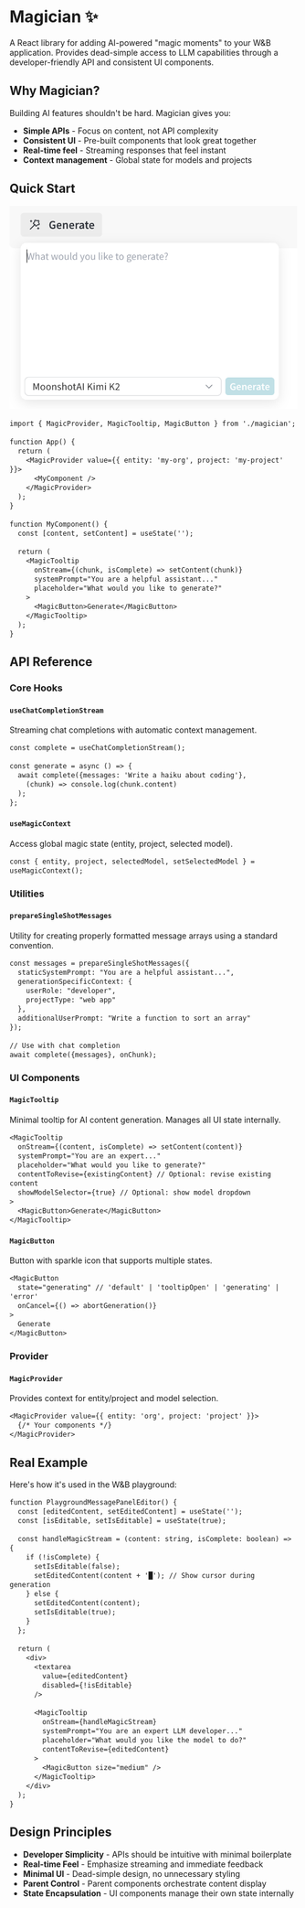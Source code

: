 # Magician ✨

A React library for adding AI-powered "magic moments" to your W&B application. Provides dead-simple access to LLM capabilities through a developer-friendly API and consistent UI components.

## Why Magician?

Building AI features shouldn't be hard. Magician gives you:
- **Simple APIs** - Focus on content, not API complexity
- **Consistent UI** - Pre-built components that look great together
- **Real-time feel** - Streaming responses that feel instant
- **Context management** - Global state for models and projects

## Quick Start

![./magic_tooltip.png](./magic_tooltip.png)

```tsx
import { MagicProvider, MagicTooltip, MagicButton } from './magician';

function App() {
  return (
    <MagicProvider value={{ entity: 'my-org', project: 'my-project' }}>
      <MyComponent />
    </MagicProvider>
  );
}

function MyComponent() {
  const [content, setContent] = useState('');

  return (
    <MagicTooltip
      onStream={(chunk, isComplete) => setContent(chunk)}
      systemPrompt="You are a helpful assistant..."
      placeholder="What would you like to generate?"
    >
      <MagicButton>Generate</MagicButton>
    </MagicTooltip>
  );
}
```

## API Reference

### Core Hooks

#### `useChatCompletionStream`
Streaming chat completions with automatic context management.

```tsx
const complete = useChatCompletionStream();

const generate = async () => {
  await complete({messages: 'Write a haiku about coding'},
    (chunk) => console.log(chunk.content)
  );
};
```

#### `useMagicContext`
Access global magic state (entity, project, selected model).

```tsx
const { entity, project, selectedModel, setSelectedModel } = useMagicContext();
```

### Utilities

#### `prepareSingleShotMessages`
Utility for creating properly formatted message arrays using a standard convention.

```tsx
const messages = prepareSingleShotMessages({
  staticSystemPrompt: "You are a helpful assistant...",
  generationSpecificContext: { 
    userRole: "developer",
    projectType: "web app" 
  },
  additionalUserPrompt: "Write a function to sort an array"
});

// Use with chat completion
await complete({messages}, onChunk);
```

### UI Components

#### `MagicTooltip`
Minimal tooltip for AI content generation. Manages all UI state internally.

```tsx
<MagicTooltip
  onStream={(content, isComplete) => setContent(content)}
  systemPrompt="You are an expert..."
  placeholder="What would you like to generate?"
  contentToRevise={existingContent} // Optional: revise existing content
  showModelSelector={true} // Optional: show model dropdown
>
  <MagicButton>Generate</MagicButton>
</MagicTooltip>
```

#### `MagicButton`
Button with sparkle icon that supports multiple states.

```tsx
<MagicButton 
  state="generating" // 'default' | 'tooltipOpen' | 'generating' | 'error'
  onCancel={() => abortGeneration()}
>
  Generate
</MagicButton>
```

### Provider

#### `MagicProvider`
Provides context for entity/project and model selection.

```tsx
<MagicProvider value={{ entity: 'org', project: 'project' }}>
  {/* Your components */}
</MagicProvider>
```

## Real Example

Here's how it's used in the W&B playground:

```tsx
function PlaygroundMessagePanelEditor() {
  const [editedContent, setEditedContent] = useState('');
  const [isEditable, setIsEditable] = useState(true);

  const handleMagicStream = (content: string, isComplete: boolean) => {
    if (!isComplete) {
      setIsEditable(false);
      setEditedContent(content + '█'); // Show cursor during generation
    } else {
      setEditedContent(content);
      setIsEditable(true);
    }
  };

  return (
    <div>
      <textarea 
        value={editedContent} 
        disabled={!isEditable}
      />
      
      <MagicTooltip
        onStream={handleMagicStream}
        systemPrompt="You are an expert LLM developer..."
        placeholder="What would you like the model to do?"
        contentToRevise={editedContent}
      >
        <MagicButton size="medium" />
      </MagicTooltip>
    </div>
  );
}
```

## Design Principles

- **Developer Simplicity** - APIs should be intuitive with minimal boilerplate
- **Real-time Feel** - Emphasize streaming and immediate feedback  
- **Minimal UI** - Dead-simple design, no unnecessary styling
- **Parent Control** - Parent components orchestrate content display
- **State Encapsulation** - UI components manage their own state internally 